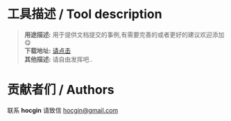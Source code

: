 # 工具描述 / Tool description  
> **用途描述:** 用于提供文档提交的事例,有需要完善的或者更好的建议欢迎添加:yum:  
> **下载地址:** [请点击](https://github.com/hocgin/Gather)  
> **其他描述:** 请自由发挥吧..  

# 贡献者们 / Authors  
联系 **hocgin** 请致信 <hocgin@gmail.com>  
